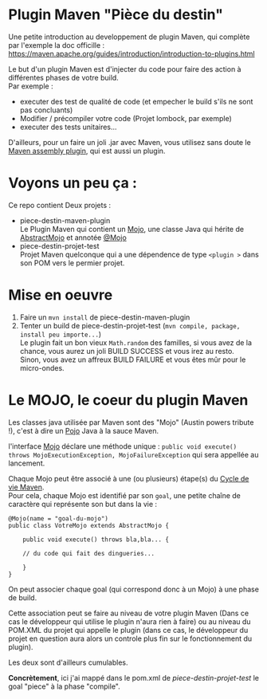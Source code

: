 # Plugin Maven "Pièce du destin"

Une petite introduction au developpement de plugin Maven, qui complète par l'exemple la doc officille :  
<https://maven.apache.org/guides/introduction/introduction-to-plugins.html>

Le but d'un plugin Maven est d'injecter du code pour faire des action à différentes phases de votre build.  
Par exemple :
* executer des test de qualité de code (et empecher le build s'ils ne sont pas concluants)
* Modifier / précompiler votre code (Projet lombock, par exemple)
* executer des tests unitaires...


D'ailleurs, pour un faire un joli .jar avec Maven, vous utilisez sans doute le [Maven assembly plugin](http://maven.apache.org/plugins/maven-assembly-plugin/), qui est aussi un plugin.

# Voyons un peu ça :

Ce repo contient Deux projets :
* piece-destin-maven-plugin  
  Le Plugin Maven qui contient un [Mojo](https://maven.apache.org/developers/mojo-api-specification.html), 
  une classe Java qui hérite de [AbstractMojo](http://maven.apache.org/ref/3.5.2/maven-plugin-api/apidocs/org/apache/maven/plugin/AbstractMojo.html)
  et annotée [@Mojo](https://maven.apache.org/plugin-tools/maven-plugin-annotations/apidocs/org/apache/maven/plugins/annotations/Mojo.html)
* piece-destin-projet-test  
  Projet Maven quelconque qui a une dépendence de type `<plugin >` dans son POM vers le permier projet.

# Mise en oeuvre

1. Faire un `mvn install` de piece-destin-maven-plugin
2. Tenter un build de piece-destin-projet-test (`mvn compile, package, install peu importe...`)  
   Le plugin fait un bon vieux `Math.random` des familles,
   si vous avez de la chance, vous aurez un joli BUILD SUCCESS et vous irez au resto.  
   Sinon, vous avez un affreux BUILD FAILURE et vous êtes mûr pour le micro-ondes.

# Le MOJO, le coeur du plugin Maven

Les classes java utilisée par Maven sont des "Mojo" (Austin powers tribute !), c'est à dire un [Pojo](https://fr.wikipedia.org/wiki/Plain_old_Java_object) Java à la sauce Maven.

l'interface [Mojo](https://maven.apache.org/ref/3.0.5/maven-plugin-api/apidocs/org/apache/maven/plugin/Mojo.html) déclare une méthode unique :
`public void execute() throws MojoExecutionException, MojoFailureException` qui sera appellée au lancement.

Chaque Mojo peut être associé à une (ou plusieurs) étape(s) du [Cycle de vie Maven](https://maven.apache.org/guides/introduction/introduction-to-the-lifecycle.html).  
Pour cela, chaque Mojo est identifié par son `goal`, une petite chaîne de caractère qui représente son but dans la vie :

    @Mojo(name = "goal-du-mojo")
    public class VotreMojo extends AbstractMojo {

        public void execute() throws bla,bla... {
	    
	    // du code qui fait des dingueries...

        }
    }


On peut associer chaque goal (qui correspond donc à un Mojo) à une phase de build.

Cette association peut se faire au niveau de votre plugin Maven (Dans ce cas le développeur qui utilise le plugin n'aura rien à faire)
ou au niveau du POM.XML du projet qui appelle le plugin (dans ce cas, le développeur du projet en question aura alors un controle plus
fin sur le fonctionnement du plugin).

Les deux sont d'ailleurs cumulables.

**Concrètement**, ici j'ai mappé dans le pom.xml de *piece-destin-projet-test* le goal "piece" à la phase "compile".

